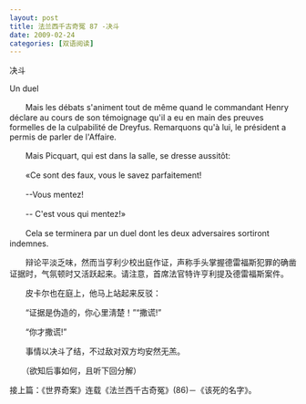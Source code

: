 ```yaml
---
layout: post
title: 法兰西千古奇冤 87 -决斗
date: 2009-02-24
categories: [双语阅读]  
---
```


决斗

Un duel

　　Mais les débats s'animent tout de même quand le commandant Henry déclare au cours de son témoignage qu'il a eu en main des preuves formelles de la culpabilité de Dreyfus. Remarquons qu'à lui, le président a permis de parler de l'Affaire.

　　Mais Picquart, qui est dans la salle, se dresse aussitôt:

　　«Ce sont des faux, vous le savez parfaitement!

　　--Vous mentez!

　　-- C'est vous qui mentez!»

　　Cela se terminera par un duel dont les deux adversaires sortiront indemnes.



　　辩论平淡乏味，然而当亨利少校出庭作证，声称手头掌握德雷福斯犯罪的确凿证据时，气氛顿时又活跃起来。请注意，首席法官特许亨利提及德雷福斯案件。

　　皮卡尔也在庭上，他马上站起来反驳：

　　“证据是伪造的，你心里淸楚！”“撒谎!”

　　“你才撒谎!”

　　事情以决斗了结，不过敌对双方均安然无羔。



　　（欲知后事如何，且听下回分解）

接上篇：《世界奇案》连载《法兰西千古奇冤》(86)－《该死的名字》。
